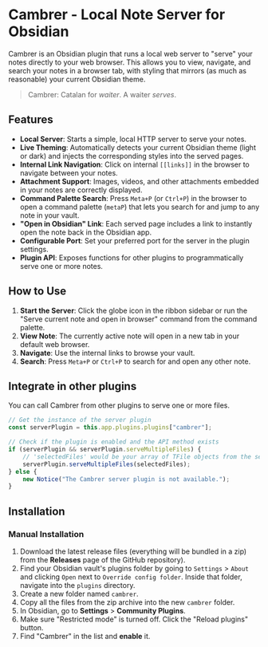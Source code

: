 # Cambrer - Local Note Server for Obsidian

Cambrer is an Obsidian plugin that runs a local web server to "serve" your notes directly to your web browser. This allows you to view, navigate, and search your notes in a browser tab, with styling that mirrors (as much as reasonable) your current Obsidian theme.

> Cambrer: Catalan for _waiter_. A waiter _serves_.

## Features

- **Local Server**: Starts a simple, local HTTP server to serve your notes.
- **Live Theming**: Automatically detects your current Obsidian theme (light or dark) and injects the corresponding styles into the served pages.
- **Internal Link Navigation**: Click on internal `[[links]]` in the browser to navigate between your notes.
- **Attachment Support**: Images, videos, and other attachments embedded in your notes are correctly displayed.
- **Command Palette Search**: Press `Meta+P` (or `Ctrl+P`) in the browser to open a command palette (`metaP`) that lets you search for and jump to any note in your vault.
- **"Open in Obsidian" Link**: Each served page includes a link to instantly open the note back in the Obsidian app.
- **Configurable Port**: Set your preferred port for the server in the plugin settings.
- **Plugin API**: Exposes functions for other plugins to programmatically serve one or more notes.

## How to Use

1.  **Start the Server**: Click the globe icon in the ribbon sidebar or run the "Serve current note and open in browser" command from the command palette.
2.  **View Note**: The currently active note will open in a new tab in your default web browser.
3.  **Navigate**: Use the internal links to browse your vault.
4.  **Search**: Press `Meta+P` or `Ctrl+P` to search for and open any other note.

## Integrate in other plugins

You can call Cambrer from other plugins to serve one or more files.

```javascript
// Get the instance of the server plugin
const serverPlugin = this.app.plugins.plugins["cambrer"];

// Check if the plugin is enabled and the API method exists
if (serverPlugin && serverPlugin.serveMultipleFiles) {
	// 'selectedFiles' would be your array of TFile objects from the search results
	serverPlugin.serveMultipleFiles(selectedFiles);
} else {
	new Notice("The Cambrer server plugin is not available.");
}
```

## Installation

### Manual Installation

1.  Download the latest release files (everything will be bundled in a zip) from the **Releases** page of the GitHub repository).
2.  Find your Obsidian vault's plugins folder by going to `Settings` > `About` and clicking `Open` next to `Override config folder`. Inside that folder, navigate into the `plugins` directory.
3.  Create a new folder named `cambrer`.
4.  Copy all the files from the zip archive into the new `cambrer` folder.
5.  In Obsidian, go to **Settings** > **Community Plugins**.
6.  Make sure "Restricted mode" is turned off. Click the "Reload plugins" button.
7.  Find "Cambrer" in the list and **enable** it.
